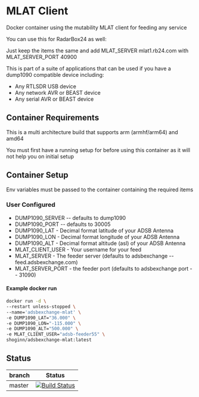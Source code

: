 
# MLAT Client

Docker container using the mutability MLAT client for feeding any service

You can use this for RadarBox24 as well:

Just keep the items the same and add MLAT_SERVER mlat1.rb24.com with MLAT_SERVER_PORT 40900

This is part of a suite of applications that can be used if you have a dump1090 compatible device including:

* Any RTLSDR USB device
* Any network AVR or BEAST device
* Any serial AVR or BEAST device

## Container Requirements

This is a multi architecture build that supports arm (armhf/arm64) and amd64

You must first have a running setup for before using this container as it will not help you on initial setup

## Container Setup

Env variables must be passed to the container containing the required items

### User Configured

* DUMP1090_SERVER -- defaults to dump1090
* DUMP1090_PORT -- defaults to 30005
* DUMP1090_LAT - Decimal format latitude of your ADSB Antenna
* DUMP1090_LON - Decimal format longitude of your ADSB Antenna
* DUMP1090_ALT - Decimal format altitude (asl) of your ADSB Antenna
* MLAT_CLIENT_USER - Your username for your feed
* MLAT_SERVER - The feeder server (defaults to adsbexchange -- feed.adsbexchange.com)
* MLAT_SERVER_PORT - the feeder port  (defaults to adsbexchange port -- 31090)

#### Example docker run

```bash
docker run -d \
--restart unless-stopped \
--name='adsbexchange-mlat' \
-e DUMP1090_LAT="36.000" \
-e DUMP1090_LON="-115.000" \
-e DUMP1090_ALT="500.000" \
-e MLAT_CLIENT_USER="adsb-feeder55" \
shoginn/adsbexchange-mlat:latest
```

## Status

| branch | Status |
|--------|--------|
| master | [![Build Status](https://travis-ci.com/ShoGinn/adsbexchange-mlat.svg?branch=master)](https://travis-ci.com/ShoGinn/adsbexchange-mlat) |
